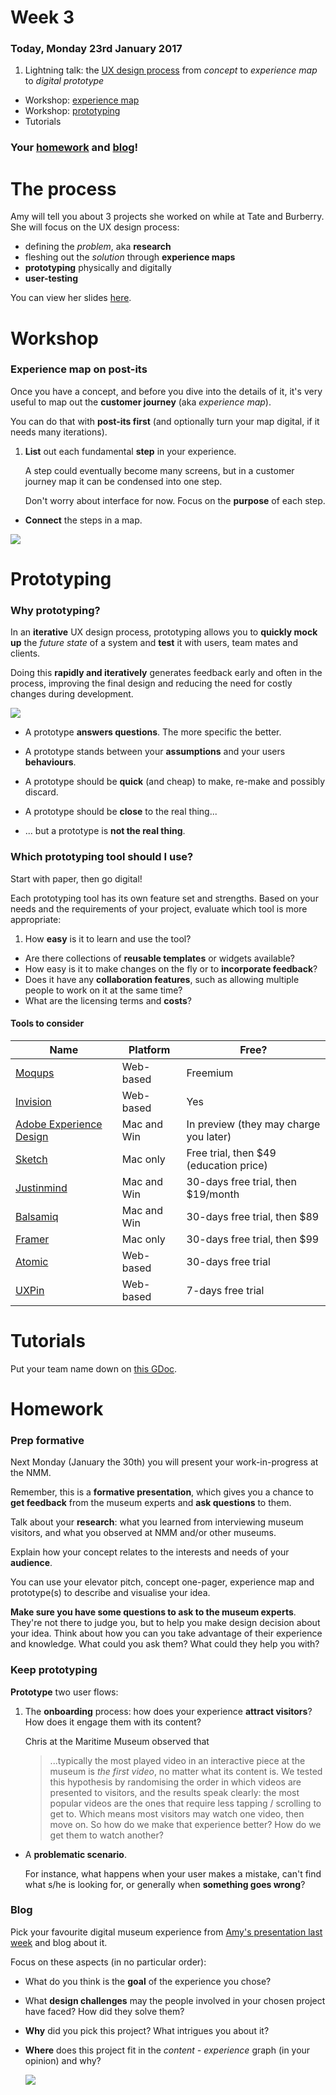 <!-- 
TODO
- Amy's pres link
- Review prototyping section
-->

# Week 3

### Today, Monday 23rd January 2017

1. Lightning talk: the [UX design process](#the-process) from *concept* to *experience map* to *digital prototype* 
* Workshop: [experience map](#experience-map)
* Workshop: [prototyping](#prototyping)
* Tutorials

### Your [homework](#homework) and [blog](#blog)!


# The process

Amy will tell you about 3 projects she worked on while at Tate and Burberry. She will focus on the UX design process: 

- defining the *problem*, aka **research** 
- fleshing out the *solution* through **experience maps**
- **prototyping** physically and digitally 
- **user-testing**

You can view her slides [here](TODO).


# Workshop

### Experience map on post-its

Once you have a concept, and before you dive into the details of it, it's very useful to map out the **customer journey** (aka *experience map*).

You can do that with **post-its first** (and optionally turn your map digital, if it needs many iterations). 

1. **List** out each fundamental **step** in your experience.   
  
	A step could eventually become many screens, but in a customer journey map it can be condensed into one step.  
  
	Don't worry about interface for now. Focus on the **purpose** of each step.
* **Connect** the steps in a map.

![](assets/experience-map.jpg)


# Prototyping 

### Why prototyping?

In an **iterative** UX design process, prototyping allows you to **quickly mock up** the *future state* of a system and **test** it with users, team mates and clients. 

Doing this **rapidly and iteratively** generates feedback early and often in the process, improving the final design and reducing the need for costly changes during development.

![](assets/tree-swings.jpg)

* A prototype **answers questions**. The more specific the better.

* A prototype stands between your **assumptions** and your users **behaviours**.

* A prototype should be **quick** (and cheap) to make, re-make and possibly discard.

* A prototype should be **close** to the real thing...

* ... but a prototype is **not the real thing**.

### Which prototyping tool should I use?

Start with paper, then go digital!

Each prototyping tool has its own feature set and strengths. Based on your needs and the requirements of your project, evaluate which tool is more appropriate:

1. How **easy** is it to learn and use the tool?
* Are there collections of **reusable templates** or widgets available?
* How easy is it to make changes on the fly or to **incorporate feedback**?
* Does it have any **collaboration features**, such as allowing multiple people to work on it at the same time?
* What are the licensing terms and **costs**?

#### Tools to consider

Name | Platform | Free?
---- | -------- | -----
[Moqups](https://moqups.com) | Web-based | Freemium
[Invision](http://www.invisionapp.com/) | Web-based | Yes
[Adobe Experience Design](http://www.adobe.com/uk/products/experience-design.html) | Mac and Win | In preview (they may charge you later)
[Sketch](http://www.bohemiancoding.com/sketch/) | Mac only | Free trial, then $49 (education price)
[Justinmind](http://www.justinmind.com) | Mac and Win | 30-days free trial, then $19/month 
[Balsamiq](https://balsamiq.com/products/mockups) | Mac and Win | 30-days free trial, then $89 
[Framer](http://framerjs.com) | Mac only | 30-days free trial, then $99 
[Atomic](https://atomic.io) | Web-based | 30-days free trial
[UXPin](https://www.uxpin.com) | Web-based | 7-days free trial


# Tutorials

Put your team name down on [this GDoc](https://docs.google.com/document/d/1ArfHiJFohSsvcbQ5Qtq0r6h3GZmiquCLoG7tvGKb2RQ/edit?usp=sharing).	

	
# Homework

### Prep formative

Next Monday (January the 30th) you will present your work-in-progress at the NMM. 

Remember, this is a **formative presentation**, which gives you a chance to **get feedback** from the museum experts and **ask questions** to them. 

Talk about your **research**: what you learned from interviewing museum visitors, and what you observed at NMM and/or other museums.

Explain how your concept relates to the interests and needs of your **audience**.

You can use your elevator pitch, concept one-pager, experience map and prototype(s) to describe and visualise your idea.

**Make sure you have some questions to ask to the museum experts**. They're not there to judge you, but to help you make design decision about your idea. Think about how you can you take advantage of their experience and knowledge. What could you ask them? What could they help you with?

### Keep prototyping

**Prototype** two user flows:

1. The **onboarding** process: how does your experience **attract visitors**? How does it engage them with its content? 
	
	Chris at the Maritime Museum observed that 
	
	> ...typically the most played video in an interactive piece at the museum is *the first video*, no matter what its content is. We tested this hypothesis by randomising the order in which videos are presented to visitors, and the results speak clearly: the most popular videos are the ones that require less tapping / scrolling to get to. Which means most visitors may watch one video, then move on. So how do we make that experience better? How do we get them to watch another?
	
* A **problematic scenario**. 

	For instance, what happens when your user makes a mistake, can't find what s/he is looking for, or generally when **something goes wrong**?

### Blog	

Pick your favourite digital museum experience from [Amy's presentation last week](https://docs.google.com/presentation/d/1vTxxRo03hyqhA3zjIf48S2npBAu4DEDTbVITadu7r9Y/edit?usp=sharing) and blog about it.

Focus on these aspects (in no particular order):

* What do you think is the **goal** of the experience you chose?
* What **design challenges** may the people involved in your chosen project have faced? How did they solve them?
* **Why** did you pick this project? What intrigues you about it?
* **Where** does this project fit in the *content - experience* graph (in your opinion) and why?

	![](../../projects/nmmaps/assets/experience-content-graph.png)